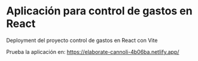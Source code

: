 # Aplicación para control de gastos en React
Deployment del proyecto control de gastos en React con Vite

Prueba la aplicación en: https://elaborate-cannoli-4b06ba.netlify.app/
